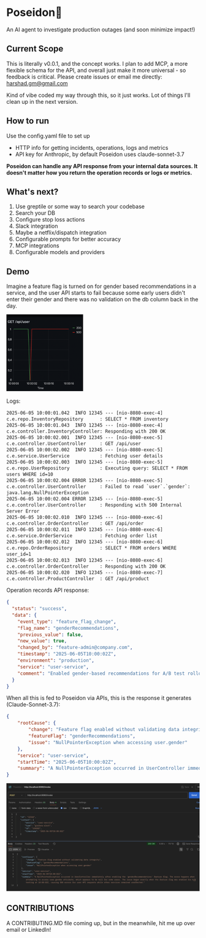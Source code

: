 # Poseidon🔱
An AI agent to investigate production outages (and soon minimize impact!)

## Current Scope
This is literally v0.0.1, and the concept works. I plan to add MCP, a more flexible schema for the API, and overall just make it more universal - so feedback is critical. Please create issues or email me directly: harshad.gm@gmail.com

Kind of vibe coded my way through this, so it just works. Lot of things I'll clean up in the next version.

## How to run
Use the config.yaml file to set up
- HTTP info for getting incidents, operations, logs and metrics
- API key for Anthropic, by default Poseidon uses claude-sonnet-3.7

<b>Poseidon can handle any API response from your internal data sources. It doesn't matter how you return the operation records or logs or metrics.</b>

## What's next?
1. Use greptile or some way to search your codebase
2. Search your DB 
3. Configure stop loss actions
4. Slack integration
5. Maybe a netflix/dispatch integration
6. Configurable prompts for better accuracy
7. MCP integrations
8. Configurable models and providers

## Demo
Imagine a feature flag is turned on for gender based recommendations in a service, and the user API starts to fail because some early users didn't enter their gender and there was no validation on the db column back in the day.

<img src="demo/grafana.png" height="200" width="200"/>

Logs:
```
2025-06-05 10:00:01.042  INFO 12345 --- [nio-8080-exec-4] c.e.repo.InventoryRepository      : SELECT * FROM inventory
2025-06-05 10:00:01.043  INFO 12345 --- [nio-8080-exec-4] c.e.controller.InventoryController: Responding with 200 OK
2025-06-05 10:00:02.001  INFO 12345 --- [nio-8080-exec-5] c.e.controller.UserController     : GET /api/user
2025-06-05 10:00:02.002  INFO 12345 --- [nio-8080-exec-5] c.e.service.UserService           : Fetching user details
2025-06-05 10:00:02.003  INFO 12345 --- [nio-8080-exec-5] c.e.repo.UserRepository           : Executing query: SELECT * FROM users WHERE id=10
2025-06-05 10:00:02.004 ERROR 12345 --- [nio-8080-exec-5] c.e.controller.UserController     : Failed to read `user`.`gender`: java.lang.NullPointerException
2025-06-05 10:00:02.004 ERROR 12345 --- [nio-8080-exec-5] c.e.controller.UserController     : Responding with 500 Internal Server Error
2025-06-05 10:00:02.010  INFO 12345 --- [nio-8080-exec-6] c.e.controller.OrderController    : GET /api/order
2025-06-05 10:00:02.011  INFO 12345 --- [nio-8080-exec-6] c.e.service.OrderService          : Fetching order list
2025-06-05 10:00:02.012  INFO 12345 --- [nio-8080-exec-6] c.e.repo.OrderRepository          : SELECT * FROM orders WHERE user_id=1
2025-06-05 10:00:02.013  INFO 12345 --- [nio-8080-exec-6] c.e.controller.OrderController    : Responding with 200 OK
2025-06-05 10:00:02.020  INFO 12345 --- [nio-8080-exec-7] c.e.controller.ProductController  : GET /api/product
```

Operation records API response:
```json
{
  "status": "success",
  "data": {
    "event_type": "feature_flag_change",
    "flag_name": "genderRecommendations",
    "previous_value": false,
    "new_value": true,
    "changed_by": "feature-admin@company.com",
    "timestamp": "2025-06-05T10:00:02Z",
    "environment": "production",
    "service": "user-service",
    "comment": "Enabled gender-based recommendations for A/B test rollout"
  }
}
```

When all this is fed to Poseidon via APIs, this is the response it generates (Claude-Sonnet-3.7):
```json
{
    "rootCause": {
        "change": "Feature flag enabled without validating data integrity",
        "featureFlag": "genderRecommendations",
        "issue": "NullPointerException when accessing user.gender"
    },
    "service": "user-service",
    "startTime": "2025-06-05T10:00:02Z",
    "summary": "A NullPointerException occurred in UserController immediately after enabling the 'genderRecommendations' feature flag. The error happens when attempting to access user.gender attribute, which appears to be null for some users. The issue began exactly when the feature flag was enabled for A/B testing at 10:00:02Z, causing 500 errors for user API requests while other services remained unaffected."
}
```
<img src="demo/poseidon.png"/>

## CONTRIBUTIONS
A CONTRIBUTING.MD file coming up, but in the meanwhile, hit me up over email or LinkedIn!